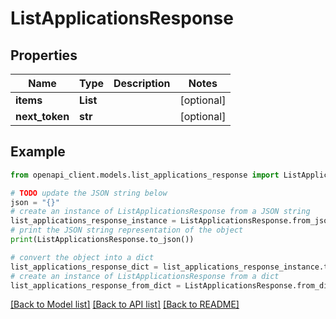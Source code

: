 # ListApplicationsResponse


## Properties

Name | Type | Description | Notes
------------ | ------------- | ------------- | -------------
**items** | **List** |  | [optional] 
**next_token** | **str** |  | [optional] 

## Example

```python
from openapi_client.models.list_applications_response import ListApplicationsResponse

# TODO update the JSON string below
json = "{}"
# create an instance of ListApplicationsResponse from a JSON string
list_applications_response_instance = ListApplicationsResponse.from_json(json)
# print the JSON string representation of the object
print(ListApplicationsResponse.to_json())

# convert the object into a dict
list_applications_response_dict = list_applications_response_instance.to_dict()
# create an instance of ListApplicationsResponse from a dict
list_applications_response_from_dict = ListApplicationsResponse.from_dict(list_applications_response_dict)
```
[[Back to Model list]](../README.md#documentation-for-models) [[Back to API list]](../README.md#documentation-for-api-endpoints) [[Back to README]](../README.md)


